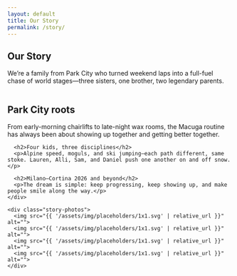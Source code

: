```yaml
---
layout: default
title: Our Story
permalink: /story/
---
```


<section class="container">
  <h1>Our Story</h1>
  <p class="lead">We’re a family from Park City who turned weekend laps into a full-fuel chase of world stages—three sisters, one brother, two legendary parents.</p>

  <figure class="hero-photo"><img src="{{ '/assets/img/placeholders/16x9.svg' | relative_url }}" alt=""></figure>

  <div class="story-grid">
    <div class="story-copy">
      <h2>Park City roots</h2>
      <p>From early-morning chairlifts to late-night wax rooms, the Macuga routine has always been about showing up together and getting better together.</p>

      <h2>Four kids, three disciplines</h2>
      <p>Alpine speed, moguls, and ski jumping—each path different, same stoke. Lauren, Alli, Sam, and Daniel push one another on and off snow.</p>

      <h2>Milano–Cortina 2026 and beyond</h2>
      <p>The dream is simple: keep progressing, keep showing up, and make people smile along the way.</p>
    </div>

    <div class="story-photos">
      <img src="{{ '/assets/img/placeholders/1x1.svg' | relative_url }}" alt="">
      <img src="{{ '/assets/img/placeholders/1x1.svg' | relative_url }}" alt="">
      <img src="{{ '/assets/img/placeholders/1x1.svg' | relative_url }}" alt="">
      <img src="{{ '/assets/img/placeholders/1x1.svg' | relative_url }}" alt="">
    </div>
  </div>
</section>

